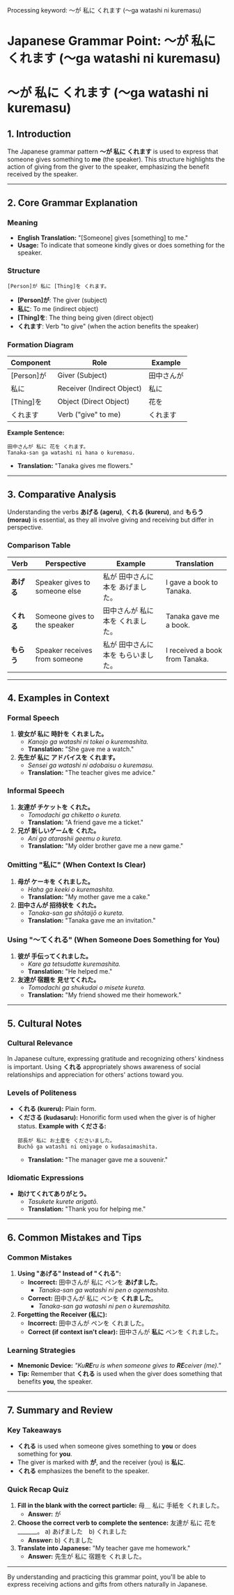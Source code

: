 Processing keyword: ～が 私に くれます (〜ga watashi ni kuremasu)
# Japanese Grammar Point: ～が 私に くれます (〜ga watashi ni kuremasu)
# ～が 私に くれます (〜ga watashi ni kuremasu)
## 1. Introduction
The Japanese grammar pattern **～が 私に くれます** is used to express that someone gives something to **me** (the speaker). This structure highlights the action of giving from the giver to the speaker, emphasizing the benefit received by the speaker.

---
## 2. Core Grammar Explanation
### Meaning
- **English Translation:** "[Someone] gives [something] to me."
- **Usage:** To indicate that someone kindly gives or does something for the speaker.
### Structure
```plaintext
[Person]が 私に [Thing]を くれます。
```
- **[Person]が**: The giver (subject)
- **私に**: To me (indirect object)
- **[Thing]を**: The thing being given (direct object)
- **くれます**: Verb "to give" (when the action benefits the speaker)
### Formation Diagram
| Component    | Role                     | Example             |
|--------------|--------------------------|---------------------|
| [Person]が    | Giver (Subject)           | 田中さんが           |
| 私に          | Receiver (Indirect Object)| 私に                 |
| [Thing]を     | Object (Direct Object)    | 花を                 |
| くれます      | Verb ("give" to me)       | くれます             |
**Example Sentence:**
```plaintext
田中さんが 私に 花を くれます。
Tanaka-san ga watashi ni hana o kuremasu.
```
- **Translation:** "Tanaka gives me flowers."
---
## 3. Comparative Analysis
Understanding the verbs **あげる (ageru)**, **くれる (kureru)**, and **もらう (morau)** is essential, as they all involve giving and receiving but differ in perspective.
### Comparison Table
| Verb       | Perspective                            | Example                                  | Translation                      |
|------------|----------------------------------------|------------------------------------------|----------------------------------|
| **あげる** | Speaker gives to someone else          | 私が 田中さんに 本を あげました。        | I gave a book to Tanaka.         |
| **くれる** | Someone gives to the speaker           | 田中さんが 私に 本を くれました。        | Tanaka gave me a book.           |
| **もらう** | Speaker receives from someone          | 私が 田中さんに 本を もらいました。      | I received a book from Tanaka.   |
---
## 4. Examples in Context
### Formal Speech
1. **彼女が 私に 時計を くれました。**
   - *Kanojo ga watashi ni tokei o kuremashita.*
   - **Translation:** "She gave me a watch."
2. **先生が 私に アドバイスを くれます。**
   - *Sensei ga watashi ni adobaisu o kuremasu.*
   - **Translation:** "The teacher gives me advice."
### Informal Speech
1. **友達が チケットを くれた。**
   - *Tomodachi ga chiketto o kureta.*
   - **Translation:** "A friend gave me a ticket."
2. **兄が 新しいゲームを くれた。**
   - *Ani ga atarashii geemu o kureta.*
   - **Translation:** "My older brother gave me a new game."
### Omitting "私に" (When Context Is Clear)
1. **母が ケーキを くれました。**
   - *Haha ga keeki o kuremashita.*
   - **Translation:** "My mother gave me a cake."
2. **田中さんが 招待状を くれた。**
   - *Tanaka-san ga shōtaijō o kureta.*
   - **Translation:** "Tanaka gave me an invitation."
### Using "～てくれる" (When Someone Does Something for You)
1. **彼が 手伝ってくれました。**
   - *Kare ga tetsudatte kuremashita.*
   - **Translation:** "He helped me."
2. **友達が 宿題を 見せてくれた。**
   - *Tomodachi ga shukudai o misete kureta.*
   - **Translation:** "My friend showed me their homework."
---
## 5. Cultural Notes
### Cultural Relevance
In Japanese culture, expressing gratitude and recognizing others' kindness is important. Using **くれる** appropriately shows awareness of social relationships and appreciation for others' actions toward you.
### Levels of Politeness
- **くれる (kureru):** Plain form.
- **くださる (kudasaru):** Honorific form used when the giver is of higher status.
   **Example with くださる:**
   ```plaintext
   部長が 私に お土産を くださいました。
   Buchō ga watashi ni omiyage o kudasaimashita.
   ```
   - **Translation:** "The manager gave me a souvenir."
### Idiomatic Expressions
- **助けてくれてありがとう。**
  - *Tasukete kurete arigatō.*
  - **Translation:** "Thank you for helping me."
---
## 6. Common Mistakes and Tips
### Common Mistakes
1. **Using "あげる" Instead of "くれる":**
   - **Incorrect:** 田中さんが 私に ペンを **あげました**。
     - *Tanaka-san ga watashi ni pen o agemashita.*
   - **Correct:** 田中さんが 私に ペンを **くれました**。
     - *Tanaka-san ga watashi ni pen o kuremashita.*
2. **Forgetting the Receiver (私に):**
   - **Incorrect:** 田中さんが ペンを くれました。
   - **Correct (if context isn't clear):** 田中さんが **私に** ペンを くれました。
### Learning Strategies
- **Mnemonic Device:** *"Ku**RE**ru is when someone gives to **RE**ceiver (me)."*
- **Tip:** Remember that **くれる** is used when the giver does something that benefits **you**, the speaker.
---
## 7. Summary and Review
### Key Takeaways
- **くれる** is used when someone gives something to **you** or does something for **you**.
- The giver is marked with **が**, and the receiver (you) is **私に**.
- **くれる** emphasizes the benefit to the speaker.
### Quick Recap Quiz
1. **Fill in the blank with the correct particle:**
   母＿ 私に 手紙を くれました。
   - **Answer:** が
2. **Choose the correct verb to complete the sentence:**
   友達が 私に 花を _______。
   a) あげました b) くれました
   - **Answer:** b) くれました
3. **Translate into Japanese:**
   "My teacher gave me homework."
   - **Answer:** 先生が 私に 宿題を くれました。
---
By understanding and practicing this grammar point, you'll be able to express receiving actions and gifts from others naturally in Japanese.

